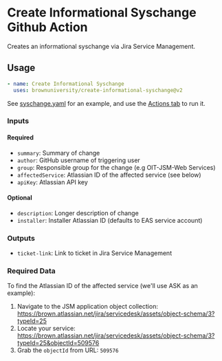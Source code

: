 # Create Informational Syschange Github Action

Creates an informational syschange via Jira Service Management.

## Usage

```yaml
- name: Create Informational Syschange
  uses: brownuniversity/create-informational-syschange@v2
```

See [syschange.yaml](.github/workflows/syschange.yaml) for an example, and use the [Actions tab](https://github.com/BrownUniversity/create-informational-syschange/actions/workflows/syschange.yaml) to run it.

### Inputs

#### Required

- `summary`: Summary of change
- `author`: GitHub username of triggering user
- `group`: Responsible group for the change (e.g OIT-JSM-Web Services)
- `affectedService`: Atlassian ID of the affected service (see below)
- `apiKey`: Atlassian API key

#### Optional

- `description`: Longer description of change
- `installer`: Installer Atlassian ID (defaults to EAS service account)

### Outputs

- `ticket-link`: Link to ticket in Jira Service Management

### Required Data

To find the Atlassian ID of the affected service (we'll use ASK as an example):

1. Navigate to the JSM application object collection: https://brown.atlassian.net/jira/servicedesk/assets/object-schema/3?typeId=25
2. Locate your service: https://brown.atlassian.net/jira/servicedesk/assets/object-schema/3?typeId=25&objectId=509576
3. Grab the `objectId` from URL: `509576`
